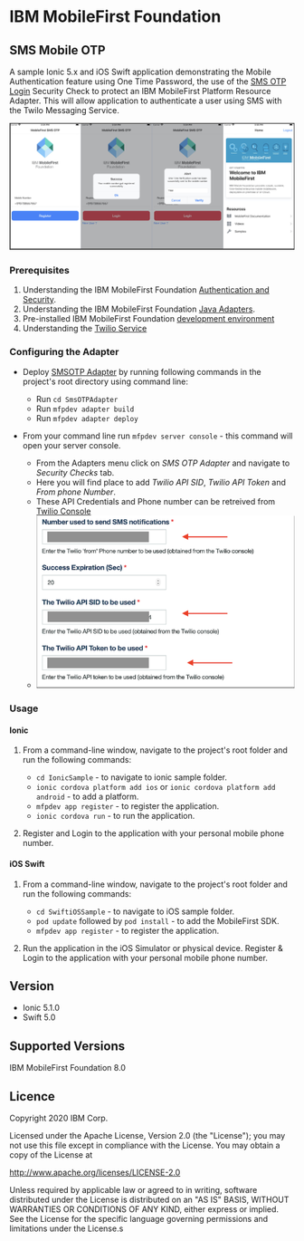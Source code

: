 IBM MobileFirst Foundation
===
## SMS Mobile OTP

A sample Ionic 5.x and iOS Swift application demonstrating the Mobile Authentication feature using One Time Password, the use of the [SMS OTP Login](https://www.wikiwand.com/en/One-time_password) Security Check to protect an IBM MobileFirst Platform Resource Adapter. This will allow application to authenticate a user using SMS with the Twilo Messaging Service.

![SMS OTP Screenshot](screenshot.jpg)


### Prerequisites
1. Understanding the IBM MobileFirst Foundation [Authentication and Security](https://mobilefirstplatform.ibmcloud.com/tutorials/en/foundation/8.0/authentication-and-security/).
2. Understanding the IBM MobileFirst Foundation [Java Adapters](https://mobilefirstplatform.ibmcloud.com/tutorials/en/foundation/8.0/adapters/java-adapters/).
3. Pre-installed IBM MobileFirst Foundation [development environment](https://mobilefirstplatform.ibmcloud.com/tutorials/en/foundation/8.0/setting-up-your-development-environment/)
4. Understanding the [Twilio Service](https://www.twilio.com/docs/usage/api#authenticate-with-http)


### Configuring the Adapter

- Deploy [SMSOTP Adapter](./SmsOTPAdapter) by running following commands in the project's root directory using command line:
    * Run `cd SmsOTPAdapter`
    * Run `mfpdev adapter build`
    * Run `mfpdev adapter deploy`

- From your command line run `mfpdev server console` - this command will open your server console.
  * From the Adapters menu click on *SMS OTP Adapter* and navigate to *Security Checks* tab.
  * Here you will find place to add *Twilio API SID*, *Twilio API Token* and *From phone Number*.
  * These API Credentials and Phone number can be retreived from [Twilio Console](https://www.twilio.com/console)
  * ![Adapter Configuration](adapterConfiguration.png)


### Usage

#### Ionic

1. From a command-line window, navigate to the project's root folder and run the following commands:
    - `cd IonicSample` - to navigate to ionic sample folder.
    - `ionic cordova platform add ios` or `ionic cordova platform add android` - to add a platform.
    - `mfpdev app register` - to register the application.
    - `ionic cordova run` - to run the application.

2. Register and Login to the application with your personal mobile phone number.

#### iOS Swift

1. From a command-line window, navigate to the project's root folder and run the following commands:
    - `cd SwiftiOSSample` - to navigate to iOS sample folder.
    - `pod update` followed by `pod install` - to add the MobileFirst SDK.
    - `mfpdev app register` - to register the application.

2. Run the application in the iOS Simulator or physical device. Register & Login to the application with your personal mobile phone number.

## Version
- Ionic 5.1.0
- Swift 5.0

## Supported Versions
IBM MobileFirst Foundation 8.0

## Licence
Copyright 2020 IBM Corp.

Licensed under the Apache License, Version 2.0 (the "License");
you may not use this file except in compliance with the License.
You may obtain a copy of the License at

http://www.apache.org/licenses/LICENSE-2.0

Unless required by applicable law or agreed to in writing, software
distributed under the License is distributed on an "AS IS" BASIS,
WITHOUT WARRANTIES OR CONDITIONS OF ANY KIND, either express or implied.
See the License for the specific language governing permissions and
limitations under the License.s